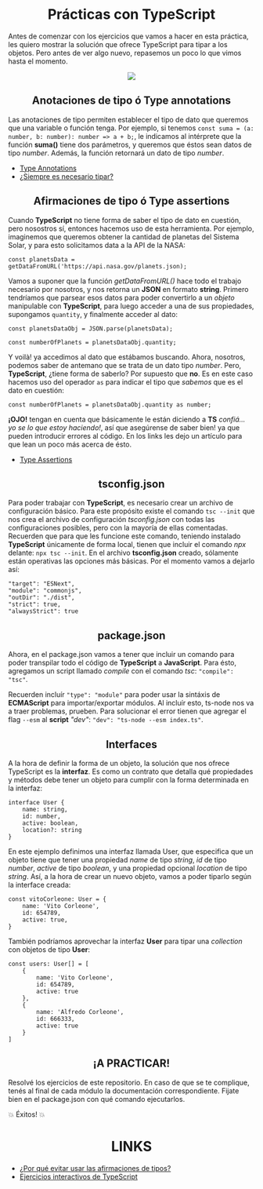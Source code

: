 <h1 align="center"> Prácticas con TypeScript </h1>

Antes de comenzar con los ejercicios que vamos a hacer en esta práctica, les quiero mostrar la solución que ofrece TypeScript para tipar a los objetos. Pero antes de ver algo nuevo, repasemos un poco lo que vimos hasta el momento.

<p align="center"> <img src="https://miro.medium.com/v2/resize:fit:1400/format:webp/1*7QwRdAxb9Q8wejjQJiFJsQ.png" /> </p>

<h2 align="center"> Anotaciones de tipo ó Type annotations </h2>

Las anotaciones de tipo permiten establecer el tipo de dato que queremos que una variable o función tenga. Por ejemplo, si tenemos `const suma = (a: number, b: number): number => a + b;`, le indicamos al intérprete que la función **suma()** tiene dos parámetros, y queremos que éstos sean datos de tipo _number_. Además, la función retornará un dato de tipo _number_.

- [Type Annotations](https://www.typescriptlang.org/docs/handbook/typescript-tooling-in-5-minutes.html#type-annotations)
- [¿Siempre es necesario tipar?](https://www.typescriptlang.org/docs/handbook/2/everyday-types.html#type-annotations-on-variables)

<h2 align="center"> Afirmaciones de tipo ó Type assertions </h2>

Cuando **TypeScript** no tiene forma de saber el tipo de dato en cuestión, pero nosostros sí, entonces hacemos uso de esta herramienta. Por ejemplo, imaginemos que queremos obtener la cantidad de planetas del Sistema Solar, y para esto solicitamos data a la API de la NASA:

`const planetsData = getDataFromURL('https://api.nasa.gov/planets.json);`

Vamos a suponer que la función _getDataFromURL()_ hace todo el trabajo necesario por nosotros, y nos retorna un **JSON** en formato **string**. Primero tendríamos que parsear esos datos para poder convertirlo a un _objeto_ manipulable con **TypeScript**, para luego acceder a una de sus propiedades, supongamos `quantity`, y finalmente acceder al dato:

`const planetsDataObj = JSON.parse(planetsData);`

`const numberOfPlanets = planetsDataObj.quantity;`

Y voilà! ya accedimos al dato que estábamos buscando. Ahora, nosotros, podemos saber de antemano que se trata de un dato tipo _number_. Pero, **TypeScript**, ¿tiene forma de saberlo? Por supuesto que **no**. Es en este caso hacemos uso del operador `as` para indicar el tipo que _sabemos_ que es el dato en cuestión:

`const numberOfPlanets = planetsDataObj.quantity as number;`

**¡OJO!** tengan en cuenta que básicamente le están diciendo a **TS** _confiá... yo se lo que estoy haciendo!_, así que asegúrense de saber bien! ya que pueden introducir errores al código. En los links les dejo un artículo para que lean un poco más acerca de ésto.

- [Type Assertions](https://www.typescriptlang.org/docs/handbook/2/everyday-types.html#type-assertions)

<h2 align="center"> tsconfig.json </h2>

Para poder trabajar con **TypeScript**, es necesario crear un archivo de configuración básico. Para este propósito existe el comando `tsc --init` que nos crea el archivo de configuración _tsconfig.json_ con todas las configuraciones posibles, pero con la mayoría de ellas comentadas. Recuerden que para que les funcione este comando, teniendo instalado **TypeScript** únicamente de forma local, tienen que incluir el comando _npx_ delante: `npx tsc --init`. En el archivo **tsconfig.json** creado, sólamente están operativas las opciones más básicas. Por el momento vamos a dejarlo así:

    "target": "ESNext",
    "module": "commonjs",
    "outDir": "./dist",
    "strict": true,
    "alwaysStrict": true

<h2 align="center"> package.json </h2>

Ahora, en el package.json vamos a tener que incluir un comando para poder transpilar todo el código de **TypeScript** a **JavaScript**. Para ésto, agregamos un script llamado _compile_ con el comando _tsc_: `"compile": "tsc"`.

Recuerden incluír `"type": "module"` para poder usar la sintáxis de **ECMAScript** para importar/exportar módulos. Al incluír esto, ts-node nos va a traer problemas, prueben. Para solucionar el error tienen que agregar el flag `--esm` al **script** _"dev"_: `"dev": "ts-node --esm index.ts"`.

<h2 align="center"> Interfaces </h2>

A la hora de definir la forma de un objeto, la solución que nos ofrece TypeScript es la **interfaz**. Es como un contrato que detalla qué propiedades y métodos debe tener un objeto para cumplir con la forma determinada en la interfaz:

    interface User {
        name: string,
        id: number,
        active: boolean,
        location?: string
    }

En este ejemplo definimos una interfaz llamada User, que especifica que un objeto tiene que tener una propiedad _name_ de tipo _string_, _id_ de tipo _number_, _active_ de tipo _boolean_, y una propiedad opcional _location_ de tipo _string_. Así, a la hora de crear un nuevo objeto, vamos a poder tiparlo según la interface creada:

    const vitoCorleone: User = {
        name: 'Vito Corleone',
        id: 654789,
        active: true,
    }

También podríamos aprovechar la interfaz **User** para tipar una _collection_ con objetos de tipo **User**:

    const users: User[] = [
        {
            name: 'Vito Corleone',
            id: 654789,
            active: true
        },
        {
            name: 'Alfredo Corleone',
            id: 666333,
            active: true
        }
    ]

<h2 align="center"> ¡A PRACTICAR! </h2>

Resolvé los ejercicios de este repositorio. En caso de que se te complique, tenés al final de cada módulo la documentación correspondiente.
Fijate bien en el package.json con qué comando ejecutarlos.

:boom: Éxitos! :boom:

<h1 align="center"> LINKS </h1>

- [¿Por qué evitar usar las afirmaciones de tipos?](https://netbasal.com/why-you-should-avoid-using-type-assertion-in-typescript-e44e8217cae5)
- [Ejercicios interactivos de TypeScript](https://typescript-exercises.github.io/#exercise=3&file=%2Findex.ts)
